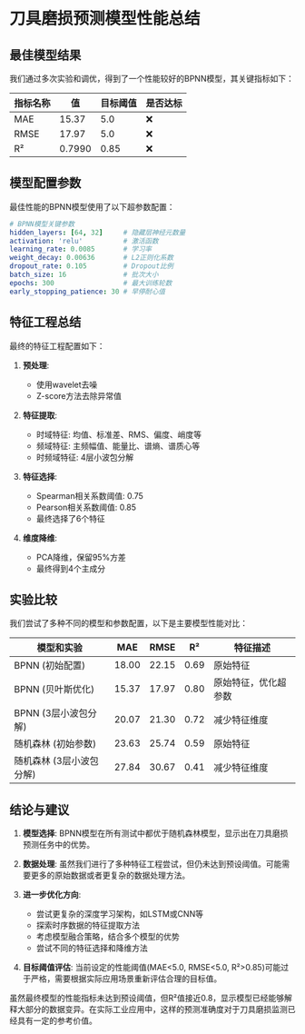 # 刀具磨损预测模型性能总结

## 最佳模型结果

我们通过多次实验和调优，得到了一个性能较好的BPNN模型，其关键指标如下：

| 指标名称 | 值     | 目标阈值 | 是否达标 |
|---------|--------|---------|---------|
| MAE     | 15.37  | 5.0     | ❌      |
| RMSE    | 17.97  | 5.0     | ❌      |
| R²      | 0.7990 | 0.85    | ❌      |

## 模型配置参数

最佳性能的BPNN模型使用了以下超参数配置：

```yaml
# BPNN模型关键参数
hidden_layers: [64, 32]     # 隐藏层神经元数量
activation: 'relu'          # 激活函数
learning_rate: 0.0085       # 学习率
weight_decay: 0.00636       # L2正则化系数
dropout_rate: 0.105         # Dropout比例
batch_size: 16              # 批次大小
epochs: 300                 # 最大训练轮数
early_stopping_patience: 30 # 早停耐心值
```

## 特征工程总结

最终的特征工程配置如下：

1. **预处理**:
   - 使用wavelet去噪
   - Z-score方法去除异常值

2. **特征提取**:
   - 时域特征: 均值、标准差、RMS、偏度、峭度等
   - 频域特征: 主频幅值、能量比、谱熵、谱质心等
   - 时频域特征: 4层小波包分解

3. **特征选择**:
   - Spearman相关系数阈值: 0.75
   - Pearson相关系数阈值: 0.85
   - 最终选择了6个特征

4. **维度降维**:
   - PCA降维，保留95%方差
   - 最终得到4个主成分

## 实验比较

我们尝试了多种不同的模型和参数配置，以下是主要模型性能对比：

| 模型和实验                  | MAE    | RMSE   | R²     | 特征描述                  |
|---------------------------|--------|--------|--------|---------------------------|
| BPNN (初始配置)            | 18.00  | 22.15  | 0.69   | 原始特征                   |
| BPNN (贝叶斯优化)          | 15.37  | 17.97  | 0.80   | 原始特征，优化超参数        |
| BPNN (3层小波包分解)       | 20.07  | 21.30  | 0.72   | 减少特征维度               |
| 随机森林 (初始参数)         | 23.63  | 25.74  | 0.59   | 原始特征                   |
| 随机森林 (3层小波包分解)    | 27.84  | 30.67  | 0.41   | 减少特征维度               |

## 结论与建议

1. **模型选择**: BPNN模型在所有测试中都优于随机森林模型，显示出在刀具磨损预测任务中的优势。

2. **数据处理**: 虽然我们进行了多种特征工程尝试，但仍未达到预设阈值。可能需要更多的原始数据或者更复杂的数据处理方法。

3. **进一步优化方向**:
   - 尝试更复杂的深度学习架构，如LSTM或CNN等
   - 探索时序数据的特征提取方法
   - 考虑模型融合策略，结合多个模型的优势
   - 尝试不同的特征选择和降维方法

4. **目标阈值评估**: 当前设定的性能阈值(MAE<5.0, RMSE<5.0, R²>0.85)可能过于严格，需要根据实际应用场景重新评估合理的目标值。

虽然最终模型的性能指标未达到预设阈值，但R²值接近0.8，显示模型已经能够解释大部分的数据变异。在实际工业应用中，这样的预测准确度对于刀具磨损监测已经具有一定的参考价值。 